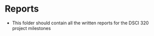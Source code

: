 # Reports

- This folder should contain all the written reports for the DSCI 320 project milestones

